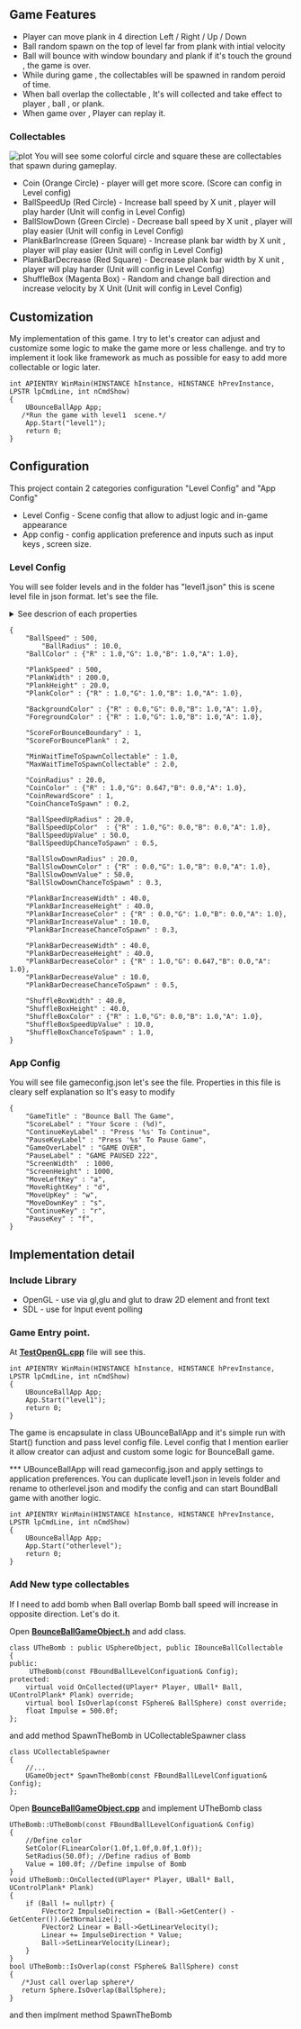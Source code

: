## Game Features
  + Player can move plank in 4 direction  Left / Right / Up / Down
  + Ball random spawn on the top of level far from plank with intial velocity
  + Ball will bounce with window boundary and plank if it's touch the ground , the game is over.
  + While during game , the collectables will be spawned in random peroid of time.
  + When ball overlap the collectable , It's will collected and take effect to player , ball , or plank.
  + When game over , Player can replay it.
    
### Collectables 
![plot](https://github.com/sukrit1234/OpenGL_PongGame/blob/main/BounceBall_ScreenShot.png)
You will see some colorful circle and square these are collectables that spawn during gameplay.
  + Coin (Orange Circle) - player will get more score. (Score can config in Level config)
  + BallSpeedUp (Red Circle) - Increase ball speed by X unit , player will play harder (Unit will config in Level Config)
  + BallSlowDown (Green Circle) - Decrease ball speed by X unit , player will play easier (Unit will config in Level Config)
  + PlankBarIncrease (Green Square) - Increase plank bar width by X unit , player will play easier (Unit will config in Level Config)
  + PlankBarDecrease  (Red Square) - Decrease plank bar width by X unit , player will play harder (Unit will config in Level Config)
  + ShuffleBox (Magenta Box)  - Random and change ball direction and increase velocity by X Unit (Unit will config in Level Config)

## Customization
My implementation of this game. I try to let's creator can adjust and customize some logic to make the game more or less challenge.
and try to implement it look like framework as much as possible for easy to add more collectable or logic later.
```
int APIENTRY WinMain(HINSTANCE hInstance, HINSTANCE hPrevInstance, LPSTR lpCmdLine, int nCmdShow)
{
	UBounceBallApp App;
   /*Run the game with level1  scene.*/
	App.Start("level1");
	return 0;
}
```
## Configuration
This project contain 2 categories configuration "Level Config" and "App Config"
+ Level Config - Scene config that allow to adjust logic and in-game appearance
+ App config - config application preference and inputs such as input keys , screen size.
    
### Level Config
You will see folder levels and in the folder has "level1.json" this is scene level file in json format. let's see the file.
<details>
  <summary>See descrion of each properties</summary>
	  <li><b>BallSpeed</b> - Ball initial speed</li>
	  <li> <b>BallRadius</b> - Ball radius</li>
	  <li> <b>BallColor</b> - Ball color</li>
	  <li> <b>PlankSpeed</b> - Plank max move speed</li>
	  <li> <b>PlankWidth</b> - Plank width unit</li>
	  <li> <b>PlankHeight</b> - Plank height unit</li>
	  <li> <b>PlankCOlor</b> - Plank fill color in RGBA format (0.0 - 1.0)</li>
	  <li> <b>BackgroundColor</b> - Color of Level background in RGB format</li>
	  <li> <b>ForegroundColor</b> - Color of Text display during game. (Not include Game Over and Pause menu)</li>
	  <li> <b>ScoreForBounceBoundary</b> - Score that player will gain when ball bounce with boundary</li>
	  <li> <b>ScoreForBouncePlank</b>    - Score that player will gain when ball bounce with plank</li>
	  <li> <b>MinWaitTimeToSpawnCollectable</b> - Minimum time variant that wait next collectable will be spawned (in seconds)</li>
	  <li> <b>MaxWaitTimeToSpawnCollectable</b> - Maximum time variant that wait next collectable will be spawned (in seconds)</li>
	  <li> <b>CoinRadius</b> - Radius of coin collectable</li>
	  <li> <b>CoinColor</b> - Color of coin collectable</li>
	  <li> <b>CoinRewardScore</b> - Score that player will gain when it is collected</li>
	  <li> <b>CoinChanceToSpawn</b> - Chance to be spawned (0.0 - 1.0)</li>
	  <li> <b>BallSpeedUpRadius</b> - Radius of BallSpeedUp collectable</li>
	  <li> <b>BallSpeedUpColor</b> - Color of BallSpeedUp collectable</li>
	  <li> <b>BallSpeedUpValue</b> - Speed that append to ball when it is collected</li>
	  <li> <b>BallSpeedUpChanceToSpawn</b> - Chance to be spawned (0.0 - 1.0)</li>
	  <li> <b>BallSlowDownRadius</b> - Radius of BallSpeedUp collectable</li>
	  <li> <b>BallSlowDownColor</b> - Color of BallSpeedUp collectable</li>
	  <li> <b>BallSlowdownValue</b> - Speed that subtract from ball when it is collected</li>
	  <li> <b>BallSpeedUpChanceToSpawn</b> - Chance to be spawned (0.0 - 1.0)</li>
	  <li> <b>PlankBarIncreaseWidth</b> , <b>PlankBarIncreaseHeight</b> - Size of PlankBarIncrease collectable</li>
	  <li> <b>PlankBarIncreaseValue</b> - Width that append to plank when it is collected</li>
	  <li> <b>PlankBarIncreaseColor</b> - Color of PlankBarIncrease collectable</li>
	  <li> <b>PlankBarIncreaseChanceToSpawn</b> - Chance to be spawned (0.0 - 1.0)</li>
	  <li> <b>PlankBarDecreaseWidth</b> , <b>PlankBarDecreaseHeight</b> - Size of PlankBarDecrease collectable</li>
	  <li> <b>PlankBarDecreaseValue</b> - Width that subtract from plank when it is collected</li>
	  <li> <b>PlankBarDecreaseColor</b> - Color of PlankBarDecrease collectable</li>
	  <li> <b>PlankBarDecreaseChanceToSpawn</b> - Chance to be spawned (0.0 - 1.0)</li>
	  <li> <b>ShuffleBoxWidth</b> , <b>ShuffleBoxHeight</b> - Size of ShuffleBox collectable</li>
	  <li> <b>ShuffleBoxSpeedUpValue</b> - Speed that append to ball when it is collected</li>
	  <li> <b>ShuffleBoxColor</b> - Color of ShuffleBox collectable</li>
	  <li> <b>ShuffleBoxChanceToSpawn</b> - Chance to be spawned (0.0 - 1.0)</li>
</details>

```
{
	"BallSpeed" : 500,
        "BallRadius" : 10.0,
	"BallColor" : {"R" : 1.0,"G": 1.0,"B": 1.0,"A": 1.0},

	"PlankSpeed" : 500,
	"PlankWidth" : 200.0,
	"PlankHeight" : 20.0,
	"PlankColor" : {"R" : 1.0,"G": 1.0,"B": 1.0,"A": 1.0},
	
	"BackgroundColor" : {"R" : 0.0,"G": 0.0,"B": 1.0,"A": 1.0},
	"ForegroundColor" : {"R" : 1.0,"G": 1.0,"B": 1.0,"A": 1.0},

	"ScoreForBounceBoundary" : 1,
	"ScoreForBouncePlank" : 2,
	
	"MinWaitTimeToSpawnCollectable" : 1.0,
	"MaxWaitTimeToSpawnCollectable" : 2.0,

	"CoinRadius" : 20.0,
	"CoinColor" : {"R" : 1.0,"G": 0.647,"B": 0.0,"A": 1.0},
	"CoinRewardScore" : 1,
	"CoinChanceToSpawn" : 0.2,

	"BallSpeedUpRadius" : 20.0,
	"BallSpeedUpColor"  : {"R" : 1.0,"G": 0.0,"B": 0.0,"A": 1.0},
	"BallSpeedUpValue" : 50.0,
	"BallSpeedUpChanceToSpawn" : 0.5,

	"BallSlowDownRadius" : 20.0,
	"BallSlowDownColor" : {"R" : 0.0,"G": 1.0,"B": 0.0,"A": 1.0},
	"BallSlowDownValue" : 50.0,
	"BallSlowDownChanceToSpawn" : 0.3,

	"PlankBarIncreaseWidth" : 40.0,
	"PlankBarIncreaseHeight" : 40.0,
	"PlankBarIncreaseColor" : {"R" : 0.0,"G": 1.0,"B": 0.0,"A": 1.0},
	"PlankBarIncreaseValue" : 10.0,
	"PlankBarIncreaseChanceToSpawn" : 0.3,

	"PlankBarDecreaseWidth" : 40.0,
	"PlankBarDecreaseHeight" : 40.0,
	"PlankBarDecreaseColor" : {"R" : 1.0,"G": 0.647,"B": 0.0,"A": 1.0},
	"PlankBarDecreaseValue" : 10.0,
	"PlankBarDecreaseChanceToSpawn" : 0.5,

	"ShuffleBoxWidth" : 40.0,
	"ShuffleBoxHeight" : 40.0,
	"ShuffleBoxColor" : {"R" : 1.0,"G": 0.0,"B": 1.0,"A": 1.0},
	"ShuffleBoxSpeedUpValue" : 10.0,
	"ShuffleBoxChanceToSpawn" : 1.0,
}
```

### App Config
You will see file gameconfig.json  let's see the file.
Properties in this file is cleary self explanation so It's easy to modify
```
{
    "GameTitle" : "Bounce Ball The Game",
    "ScoreLabel" : "Your Score : (%d)",
    "ContinueKeyLabel" : "Press '%s' To Continue",
    "PauseKeyLabel" : "Press '%s' To Pause Game",
    "GameOverLabel" : "GAME OVER",
    "PauseLabel" : "GAME PAUSED 222",
    "ScreenWidth"  : 1000,
    "ScreenHeight" : 1000,
    "MoveLeftKey" : "a",
    "MoveRightKey" : "d",
    "MoveUpKey" : "w",
    "MoveDownKey" : "s",
    "ContinueKey" : "r",
    "PauseKey" : "f",
}
```
## Implementation detail
### Include Library
  + OpenGL - use via gl,glu and glut to draw 2D element and front text
  + SDL    - use for Input event polling
### Game Entry point.
At [**TestOpenGL.cpp**](https://github.com/sukrit1234/OpenGL_PongGame/blob/main/TestOpenGL.cpp) file will see this.
```
int APIENTRY WinMain(HINSTANCE hInstance, HINSTANCE hPrevInstance, LPSTR lpCmdLine, int nCmdShow)
{
    UBounceBallApp App;
    App.Start("level1");
    return 0;
}
```
The game is encapsulate in class UBounceBallApp and it's simple run with Start() function and pass level config file. Level config that I mention earlier it allow creator can adjust and custom some logic for BounceBall game.

*** UBounceBallApp will read gameconfig.json and apply settings to application preferences.
You can duplicate level1.json in levels folder and rename to otherlevel.json and modify the config and can start BoundBall game with another logic.
```
int APIENTRY WinMain(HINSTANCE hInstance, HINSTANCE hPrevInstance, LPSTR lpCmdLine, int nCmdShow)
{
    UBounceBallApp App;
    App.Start("otherlevel");
    return 0;
}
```
### Add New type collectables
If I need to add bomb when Ball overlap Bomb ball speed will increase in opposite direction. Let's do it.

Open [**BounceBallGameObject.h**](https://github.com/sukrit1234/OpenGL_PongGame/blob/main/BounceBallGameObject.h)
and add class.
```
class UTheBomb : public USphereObject, public IBounceBallCollectable
{
public:
     UTheBomb(const FBoundBallLevelConfiguation& Config);
protected:
	virtual void OnCollected(UPlayer* Player, UBall* Ball, UControlPlank* Plank) override;
	virtual bool IsOverlap(const FSphere& BallSphere) const override;
	float Impulse = 500.0f;
};
```
and add method SpawnTheBomb in UCollectableSpawner class

```
class UCollectableSpawner
{
	//...
	UGameObject* SpawnTheBomb(const FBoundBallLevelConfiguation& Config);
};
```


Open [**BounceBallGameObject.cpp**](https://github.com/sukrit1234/OpenGL_PongGame/blob/main/BounceBallGameObject.cpp)
and implement UTheBomb class
```
UTheBomb::UTheBomb(const FBoundBallLevelConfiguation& Config)
{
    //Define color
    SetColor(FLinearColor(1.0f,1.0f,0.0f,1.0f));
    SetRadius(50.0f); //Define radius of Bomb
    Value = 100.0f; //Define impulse of Bomb
}
void UTheBomb::OnCollected(UPlayer* Player, UBall* Ball, UControlPlank* Plank)
{
	if (Ball != nullptr) {
		FVector2 ImpulseDirection = (Ball->GetCenter() - GetCenter()).GetNormalize();
		FVector2 Linear = Ball->GetLinearVelocity();
		Linear += ImpulseDirection * Value;
		Ball->SetLinearVelocity(Linear);
	}
}
bool UTheBomb::IsOverlap(const FSphere& BallSphere) const
{
   /*Just call overlap sphere*/
   return Sphere.IsOverlap(BallSphere);
}

```
and then implment method SpawnTheBomb 
